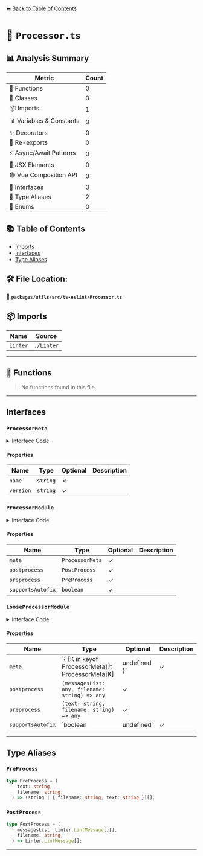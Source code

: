 [⬅️ Back to Table of Contents](../../../../index.md)

# 📄 `Processor.ts`

## 📊 Analysis Summary

| Metric | Count |
|--------|-------|
| 🔧 Functions | 0 |
| 🧱 Classes | 0 |
| 📦 Imports | 1 |
| 📊 Variables & Constants | 0 |
| ✨ Decorators | 0 |
| 🔄 Re-exports | 0 |
| ⚡ Async/Await Patterns | 0 |
| 💠 JSX Elements | 0 |
| 🟢 Vue Composition API | 0 |
| 📐 Interfaces | 3 |
| 📑 Type Aliases | 2 |
| 🎯 Enums | 0 |

## 📚 Table of Contents

- [Imports](#imports)
- [Interfaces](#interfaces)
- [Type Aliases](#type-aliases)

## 🛠️ File Location:
📂 **`packages/utils/src/ts-eslint/Processor.ts`**

## 📦 Imports

| Name | Source |
|------|--------|
| `Linter` | `./Linter` |


---

## 🔧 Functions

> No functions found in this file.


---

## Interfaces

### `ProcessorMeta`

<details><summary>Interface Code</summary>

```ts
export interface ProcessorMeta {
    /**
     * The unique name of the processor.
     */
    name: string;
    /**
     * The a string identifying the version of the processor.
     */
    version?: string;
  }
```
</details>

#### Properties

| Name | Type | Optional | Description |
|------|------|----------|-------------|
| `name` | `string` | ✗ |  |
| `version` | `string` | ✓ |  |

### `ProcessorModule`

<details><summary>Interface Code</summary>

```ts
export interface ProcessorModule {
    /**
     * Information about the processor to uniquely identify it when serializing.
     */
    meta?: ProcessorMeta;

    /**
     * The function to merge messages.
     */
    postprocess?: PostProcess;

    /**
     * The function to extract code blocks.
     */
    preprocess?: PreProcess;

    /**
     * If `true` then it means the processor supports autofix.
     */
    supportsAutofix?: boolean;
  }
```
</details>

#### Properties

| Name | Type | Optional | Description |
|------|------|----------|-------------|
| `meta` | `ProcessorMeta` | ✓ |  |
| `postprocess` | `PostProcess` | ✓ |  |
| `preprocess` | `PreProcess` | ✓ |  |
| `supportsAutofix` | `boolean` | ✓ |  |

### `LooseProcessorModule`

<details><summary>Interface Code</summary>

```ts
export interface LooseProcessorModule {
    /**
     * Information about the processor to uniquely identify it when serializing.
     */
    meta?: { [K in keyof ProcessorMeta]?: ProcessorMeta[K] | undefined };

    /**
     * The function to merge messages.
     */
    /*
    eslint-disable-next-line @typescript-eslint/no-explicit-any --
    intentionally using `any` to allow bi-directional assignment (unknown and
    never only allow unidirectional)
    */
    postprocess?: (messagesList: any, filename: string) => any;

    /**
     * The function to extract code blocks.
     */
    /*
    eslint-disable-next-line @typescript-eslint/no-explicit-any --
    intentionally using `any` to allow bi-directional assignment (unknown and
    never only allow unidirectional)
    */
    preprocess?: (text: string, filename: string) => any;

    /**
     * If `true` then it means the processor supports autofix.
     */
    supportsAutofix?: boolean | undefined;
  }
```
</details>

#### Properties

| Name | Type | Optional | Description |
|------|------|----------|-------------|
| `meta` | `{ [K in keyof ProcessorMeta]?: ProcessorMeta[K] | undefined }` | ✓ |  |
| `postprocess` | `(messagesList: any, filename: string) => any` | ✓ |  |
| `preprocess` | `(text: string, filename: string) => any` | ✓ |  |
| `supportsAutofix` | `boolean | undefined` | ✓ |  |


---

## Type Aliases

### `PreProcess`

```ts
type PreProcess = (
    text: string,
    filename: string,
  ) => (string | { filename: string; text: string })[];
```

### `PostProcess`

```ts
type PostProcess = (
    messagesList: Linter.LintMessage[][],
    filename: string,
  ) => Linter.LintMessage[];
```


---